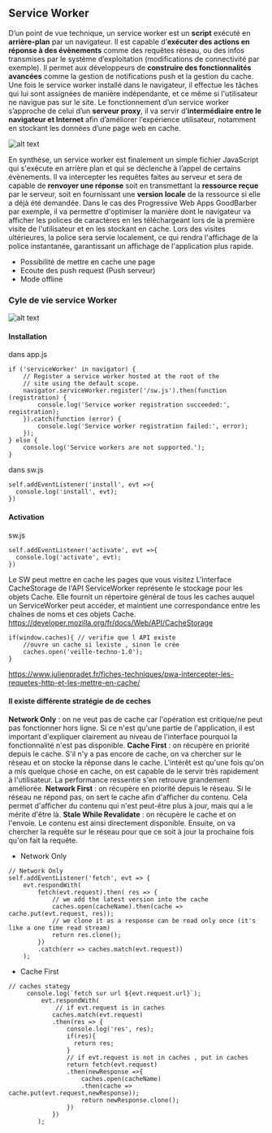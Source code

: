 ## Service Worker

D’un point de vue technique, un service worker est un **script** exécuté en **arrière-plan** par un navigateur. Il est capable d’**exécuter des actions en réponse à des évènements** comme des requêtes réseau, ou des infos transmises par le système d’exploitation (modifications de connectivité par exemple). Il permet aux développeurs de **construire des fonctionnalités avancées** comme la gestion de notifications push et la gestion du cache. Une fois le service worker installé dans le navigateur, il effectue les tâches qui lui sont assignées de manière indépendante, et ce même si l'utilisateur ne navigue pas sur le site. Le fonctionnement d’un service worker s’approche de celui d’un **serveur proxy**, il va servir d’**intermédiaire entre le navigateur et Internet** afin d’améliorer l’expérience utilisateur, notamment en stockant les données d’une page web en cache.

![alt text](https://cmsphoto.ww-cdn.com/superstatic/40142/art/grande/18510515-22641604.jpg?v=1511868551 "LService Worker")

En synthèse, un service worker est finalement un simple fichier JavaScript qui s'exécute en arrière plan et qui se déclenche à l’appel de certains évènements.  Il va intercepter les requêtes faites au serveur et sera de  capable de **renvoyer une réponse** soit en transmettant la **ressource reçue** par le  serveur, soit en fournissant une **version locale** de la ressource si elle a déjà été demandée. Dans le cas des Progressive Web Apps GoodBarber par exemple, il va permettre d'optimiser la manière dont le navigateur va afficher les polices de caractères en les téléchargeant lors de la première visite de l'utilisateur et en les stockant en cache. Lors des visites ultérieures, la police sera servie localement, ce qui rendra l'affichage de la police instantanée, garantissant un affichage de l'application plus rapide.

* Possibilité de mettre en cache une page
* Ecoute des push request (Push serveur)
* Mode offline

### Cyle de vie service Worker
![alt text](https://developers.google.com/web/fundamentals/primers/service-workers/images/sw-lifecycle.png "LService Worker")

#### Installation 
dans app.js
```
if ('serviceWorker' in navigator) {
    // Register a service worker hosted at the root of the
    // site using the default scope.
    navigator.serviceWorker.register('/sw.js').then(function (registration) {
        console.log('Service worker registration succeeded:', registration);
    }).catch(function (error) {
        console.log('Service worker registration failed:', error);
    });
} else {
    console.log('Service workers are not supported.');
}
  ```
  dans sw.js
  ```
  self.addEventListener('install', evt =>{
    console.log('install', evt);   
})
```
  #### Activation
  sw.js
  ```
self.addEventListener('activate', evt =>{
    console.log('activate', evt);   
})
```
Le SW peut mettre en cache les pages que vous visitez
L'interface CacheStorage de l'API ServiceWorker représente le stockage pour les objets Cache. Elle fournit un répertoire général de tous les caches auquel un ServiceWorker peut accéder, et maintient une correspondance entre les chaînes de noms et ces objets Cache.
https://developer.mozilla.org/fr/docs/Web/API/CacheStorage
```
if(window.caches){ // verifie que l API existe
    //ouvre un cache si lexiste , sinon le crée
    caches.open('veille-techno-1.0');
}
```
https://www.julienpradet.fr/fiches-techniques/pwa-intercepter-les-requetes-http-et-les-mettre-en-cache/
#### Il existe différente stratégie de de ceches 
**Network Only** : on ne veut pas de cache car l'opération est critique/ne peut pas fonctionner hors ligne. Si ce n'est qu'une partie de l'application, il est important d'expliquer clairement au niveau de l'interface pourquoi la fonctionnalité n'est pas disponible.
**Cache First** : on récupère en priorité depuis le cache. S'il n'y a pas encore de cache, on va chercher sur le réseau et on stocke la réponse dans le cache. L'intérêt est qu'une fois qu'on a mis quelque chose en cache, on est capable de le servir très rapidement à l'utilisateur. La performance ressentie s'en retrouve grandement améliorée.
**Network First** : on récupère en priorité depuis le réseau. Si le réseau ne répond pas, on sert le cache afin d'afficher du contenu. Cela permet d'afficher du contenu qui n'est peut-être plus à jour, mais qui a le mérite d'être là.
**Stale While Revalidate** : on récupère le cache et on l'envoie. Le contenu est ainsi directement disponible. Ensuite, on va chercher la requête sur le réseau pour que ce soit à jour la prochaine fois qu'on fait la requête.

* Network Only
```
// Network Only
self.addEventListener('fetch', evt => {
    evt.respondWith(
        fetch(evt.request).then( res => {
            // we add the latest version into the cache
            caches.open(cacheName).then(cache => cache.put(evt.request, res));
            // we clone it as a response can be read only once (it's like a one time read stream)
            return res.clone();
        })
        .catch(err => caches.match(evt.request))
    );
```
* Cache First
```
// caches stategy
     console.log(`fetch sur url ${evt.request.url}`);
         evt.respondWith(
             // if evt.request is in caches 
            caches.match(evt.request)
            .then(res => {
                console.log('res', res);
                if(res){
                  return res;  
                } 
                // if evt.request is not in caches , put in caches
                return fetch(evt.request)
                .then(newResponse =>{
                    caches.open(cacheName)
                    .then(cache => cache.put(evt.request,newResponse));
                    return newResponse.clone();
                })
            })  
        );
```